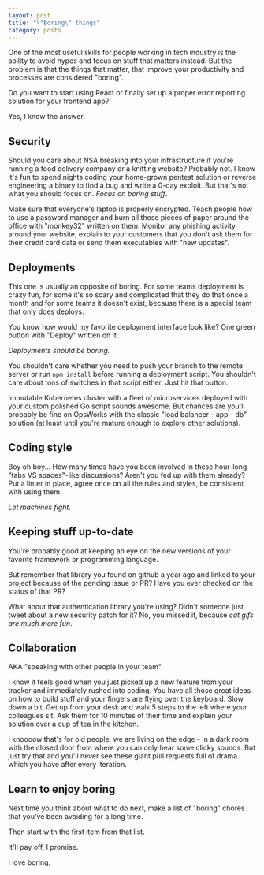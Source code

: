 ```yaml
---
layout: post
title: "\"Boring\" things"
category: posts
---
```


One of the most useful skills for people working in tech industry is the ability to avoid hypes and focus on stuff that matters instead.
But the problem is that the things that matter, that improve your productivity and processes are considered "boring".

Do you want to start using React or finally set up a proper error reporting solution for your frontend app?

Yes, I know the answer.

## Security

Should you care about NSA breaking into your infrastructure if you're running a food delivery company or a knitting website? Probably not.
I know it's fun to spend nights coding your home-grown pentest solution or reverse engineering a binary to find a bug and write a 0-day exploit.
But that's not what you should focus on. *Focus on boring stuff*.

Make sure that everyone's laptop is properly encrypted.
Teach people how to use a password manager and burn all those pieces of paper around the office with "monkey32" written on them.
Monitor any phishing activity around your website, explain to your customers that you don't ask them for their credit card data or send them executables with "new updates".

## Deployments

This one is usually an opposite of boring. For some teams deployment is crazy fun,
for some it's so scary and complicated that they do that once a month and for some teams it doesn't exist, because there is a special team that only does deploys.

You know how would my favorite deployment interface look like? One green button with "Deploy" written on it.

*Deployments should be boring.*

You shouldn't care whether you need to push your branch to the remote server or run `npm install` before running a deployment script.
You shouldn't care about tons of switches in that script either. Just hit that button.

Immutable Kubernetes cluster with a fleet of microservices deployed with your custom polished Go script sounds awesome.
But chances are you'll probably be fine on OpsWorks with the classic "load balancer - app - db" solution (at least until you're mature enough to explore other solutions).

## Coding style

Boy oh boy... How many times have you been involved in these hour-long "tabs VS spaces"-like discussions?
Aren't you fed up with them already? Put a linter in place, agree once on all the rules and styles, be consistent with using them.

*Let machines fight.*

## Keeping stuff up-to-date

You're probably good at keeping an eye on the new versions of your favorite framework or programming language.

But remember that library you found on github a year ago and linked to your project because of the pending issue or PR?
Have you ever checked on the status of that PR?

What about that authentication library you're using?
Didn't someone just tweet about a new security patch for it? No, you missed it, because *cat gifs are much more fun*.

## Collaboration

AKA "speaking with other people in your team".

I know it feels good when you just picked up a new feature from your tracker and immediately rushed into coding.
You have all those great ideas on how to build stuff and your fingers are flying over the keyboard. Slow down a bit.
Get up from your desk and walk 5 steps to the left where your colleagues sit.
Ask them for 10 minutes of their time and explain your solution over a cup of tea in the kitchen.

I knoooow that's for old people, we are living on the edge - in a dark room with the closed door from where you can only hear some clicky sounds.
But just try that and you'll never see these giant pull requests full of drama which you have after every iteration.

## Learn to enjoy boring

Next time you think about what to do next, make a list of "boring" chores that you've been avoiding for a long time.

Then start with the first item from that list.

It'll pay off, I promise.

I love boring.
